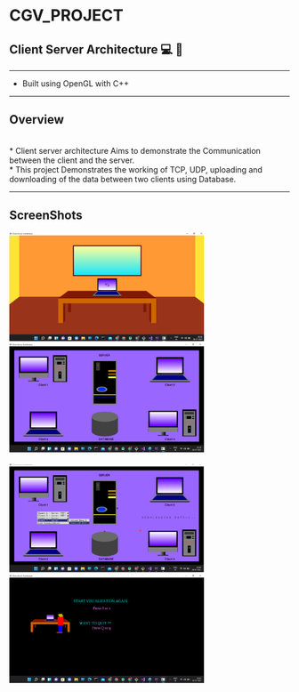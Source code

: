 # CGV_PROJECT
## Client Server Architecture :computer: :iphone:
---
* Built using OpenGL with C++

<hr>
<h2> Overview </h2> <br>
* Client server architecture Aims to demonstrate the Communication between the client and the server. <br>
* This project Demonstrates the working of TCP, UDP, uploading and downloading of the data between two clients using Database. <br>
<hr>
<h2> ScreenShots </h2>
<div>
  <img src="ss/im1.png" width="350">
  <img src="ss/im2.png" width="350">
 
</div>
<br>
<div>
  <img src="ss/im3.png" width="350">
  <img src="ss/im4.png" width="350">
  
</div>
